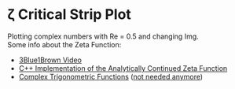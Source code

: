 # ζ Critical Strip Plot
Plotting complex numbers with Re = 0.5 and changing Img.  
Some info about the Zeta Function:
- [3Blue1Brown Video](https://www.youtube.com/watch?v=sD0NjbwqlYw)
- [C++ Implementation of the Analytically Continued Zeta Function](https://github.com/junpeitsuji/iwannatouchzeta)
- [Complex Trigonometric Functions](http://mathonline.wikidot.com/the-complex-cosine-and-sine-functions) ([not needed anymore](https://en.cppreference.com/w/cpp/numeric/complex/sin))
